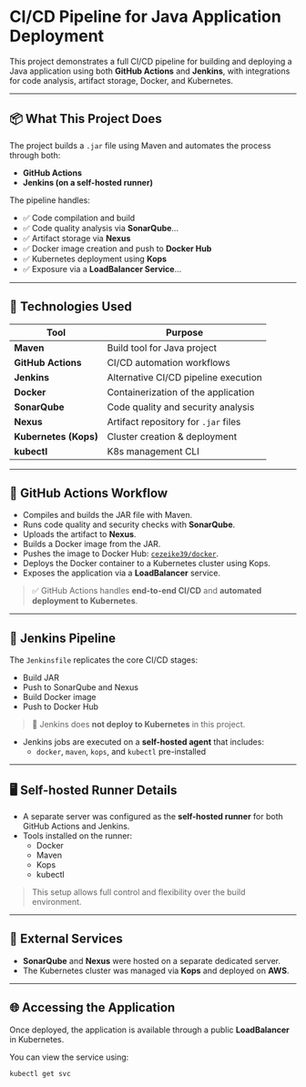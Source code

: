 # CI/CD Pipeline for Java Application Deployment

This project demonstrates a full CI/CD pipeline for building and deploying a Java application using both **GitHub Actions** and **Jenkins**, with integrations for code analysis, artifact storage, Docker, and Kubernetes.

---

## 📦 What This Project Does

The project builds a `.jar` file using Maven and automates the process through both:

- **GitHub Actions**
- **Jenkins (on a self-hosted runner)**

The pipeline handles:

- ✅ Code compilation and build
- ✅ Code quality analysis via **SonarQube**...
- ✅ Artifact storage via **Nexus**
- ✅ Docker image creation and push to **Docker Hub**
- ✅ Kubernetes deployment using **Kops**
- ✅ Exposure via a **LoadBalancer Service**...

---

## 🔧 Technologies Used

| Tool         | Purpose                              |
|--------------|--------------------------------------|
| **Maven**    | Build tool for Java project          |
| **GitHub Actions** | CI/CD automation workflows     |
| **Jenkins**  | Alternative CI/CD pipeline execution |
| **Docker**   | Containerization of the application  |
| **SonarQube**| Code quality and security analysis   |
| **Nexus**    | Artifact repository for `.jar` files |
| **Kubernetes (Kops)** | Cluster creation & deployment |
| **kubectl**  | K8s management CLI                   |

---

## 🚀 GitHub Actions Workflow

- Compiles and builds the JAR file with Maven.
- Runs code quality and security checks with **SonarQube**.
- Uploads the artifact to **Nexus**.
- Builds a Docker image from the JAR.
- Pushes the image to Docker Hub: [`cezeike39/docker`](https://hub.docker.com/u/cezeike39).
- Deploys the Docker container to a Kubernetes cluster using Kops.
- Exposes the application via a **LoadBalancer** service.

> ✅ GitHub Actions handles **end-to-end CI/CD** and **automated deployment to Kubernetes**.

---

## 🔁 Jenkins Pipeline

The `Jenkinsfile` replicates the core CI/CD stages:

- Build JAR
- Push to SonarQube and Nexus
- Build Docker image
- Push to Docker Hub

> 🚨 Jenkins does **not deploy to Kubernetes** in this project.

- Jenkins jobs are executed on a **self-hosted agent** that includes:
  - `docker`, `maven`, `kops`, and `kubectl` pre-installed

---

## 🖥 Self-hosted Runner Details

- A separate server was configured as the **self-hosted runner** for both GitHub Actions and Jenkins.
- Tools installed on the runner:
  - Docker
  - Maven
  - Kops
  - kubectl

> This setup allows full control and flexibility over the build environment.

---

## 🧪 External Services

- **SonarQube** and **Nexus** were hosted on a separate dedicated server.
- The Kubernetes cluster was managed via **Kops** and deployed on **AWS**.

---

## 🌐 Accessing the Application

Once deployed, the application is available through a public **LoadBalancer** in Kubernetes.

You can view the service using:

```bash
kubectl get svc
